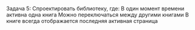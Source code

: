 Задача 5:
Спроектировать библиотеку, где:
В один момент времени активна одна книга
Можно переключаться между другими книгами
В книге всегда отображается последняя активная страница
